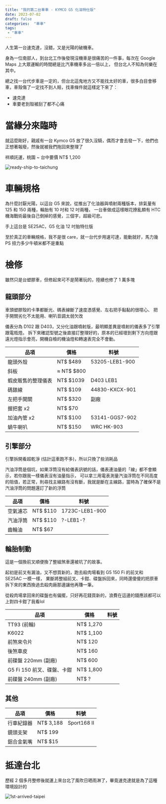 ```yaml
---
title: "我的第二台車車 - KYMCO G5 化油特仕版"
date: 2023-07-02
draft: false
categories:  "車車"
tags: 
 - "車車"
---
```


人生第一台速克達，沒錯，又是光陽的破機車。

<!--more-->

身為一位南部人，到台北工作後發現沒機車是很痛苦的一件事，每次在 Google Maps 上大眾運輸的時間總是比汽車機車多出一倍以上，
但台北人不知為何樂在其中。

總之找一台代步車是一定的，但台北這鬼地方又不能找太好的車，很多白目會移車，車殼傷了一定找不到人賠，找車條件就這樣定下來了：
- 速克達
- 車要老到殼被刮了都不心痛

# 當緣分來臨時

就這麼剛好，親戚有一台 Kymco G5 放了很久沒騎，偶而才會去發一下，他們也正想著報廢，然後就被我們拖回來整理了

祥順託運，桃園 ~ 台中要價 NT$ 1,200

![ready-ship-to-taichung](https://onedrive.live.com/embed?resid=7AE5E29699A431DD%211295&authkey=%21ACkFGsiJaKdRirk&width=1600&height=1600)

# 車輛規格

為什麼討厭光陽，以這台 G5 來說，從推出了化油器與噴射兩種版本，排氣量有 125 和 150 兩種，輪胎有 10 吋和 12 吋兩種，
一台車做成這樣眼花撩亂頗有 HTC 機海戰術最後自己倒掉的感覺，三個字，超級可悲。

手上這台是 SE25AC，G5 化油 12 吋胎特仕版

至於真正的車輛規格，我不是很 care，就一台代步用速可達，能動就好，馬力幾 PS 扭力多少牛頓米都不是重點

# 檢修

雖然只是台塑膠車，但修起來可不是鬧著玩的，陸續也修了 1 萬多塊

## 龍頭部分

車頭塑膠殼的卡準都斷光、碼表線斷了速度憑感覺、左右把手黏黏的很噁心、
把手開關劣化不太能用、喇叭音調太弱欠改

儀表分為 D102 跟 D403，又分化油跟噴射版，最明顯差異是噴射的儀表多了引擎跟電瓶燈。
拆下來確認型號之後直接訂整理好的，原本的已經壞到剩下方向燈跟遠光燈指示會亮，開機自檢的機油燈和轉速表完全不會動。

| 品項 | 價格 | 料號 |
|-|-|-|
| 龍頭外殼          | NT$ $489 | 53205-LEB1-900 |
| 斜板             | ≈ NT$ $800 |  |
| 蝦皮販售的整理儀表 | NT$ $1039 | D403 LEB1 |
| 碼錶線           | NT$ $109 | 44830-KXCX-901 |
| 左把手開關        | NT$ $320 | 副廠 |
| 握把套 x2        | NT$ $70 |  |
| 加油內管 x2       | NT$ $100 | 53141-GGS7-902 |
| 蝸牛喇叭          | NT$ $150| WRC HK-903 |

## 引擎部分

引擎拆開看超乾淨 (估計這車跑不多)，所以只換了些消耗品

汽油浮筒是個坑，如果浮筒沒有給儀表訊號的話，儀表連油量的「線」都不會顯示，若你跟我一樣儀表沒有油量指示，
可以拿三用電表測量汽油浮筒在不同高度的阻值，若正常，則尋找主線路有沒有斷，我就是斷在主線路，當時為了確保不是汽油浮筒的問題還訂了新的浮筒

| 品項 | 價格 | 料號 |
|-|-|-|
| 空氣濾芯 | NT$ $110 | 1723C-LEB1-900 |
| 汽油浮筒 | NT$ $110 | ?-LEB1-? |
| 齒輪油   | NT$ $67  |  |


## 輪胎制動

這是一個換前叉順便換了整組煞車還被坑了的故事。

起初是前叉有漏油，又不想買新的，跑去殺肉場看到 G5 150 Fi 的前叉和 SE25AC 一模一樣，
果斷將整組前叉、卡鉗、碟盤拆回來，同時還傻傻的把原車拆下來的東西換過去殺肉廠那邊讓他再賺一筆。

從殺肉場拿回來的碟盤也有偏擺，只好再花錢買新的，浪費在這邊的錢應該都可以上對四卡鉗了我看lol

| 品項 | 價格 | 料號 |
|-|-|-|
| TT93 (前輪)  | NT$ 1,270 |  |
| K6022       | NT$ 1,100   |  |
| 前煞來令片     | NT$ 120   |  |
| 後煞車皮      | NT$ 160   |  |
| 前碟盤 220mm (副廠) | NT$ 600    |  |
| G5 Fi 150 前叉、碟盤、卡鉗 | NT$ 1,800  |  |
| 前碟盤 240mm (副廠) | NT$ ?    |  |

## 其他

| 品項 | 價格 | 料號 |
|-|-|-|
| 行車紀錄器  | NT$ 3,188  | Sport168 II |
| 鏡頭支架    | NT$ 199    |   |
| 鋁合金氣嘴  | NT$ $15    |  |

# 抵達台北

歷經 2 個多月整修後就運上來台北了風吹日晒雨淋了，畢竟速克達就是為了這種環境設計的

![1st-arrived-taipei](https://onedrive.live.com/embed?resid=7AE5E29699A431DD%211294&authkey=%21AOTRCHv1Dr5vQ1Q&width=1200&height=1200)

